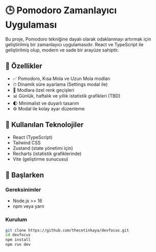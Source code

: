 # 🕒 Pomodoro Zamanlayıcı Uygulaması

Bu proje, Pomodoro tekniğine dayalı olarak odaklanmayı artırmak için geliştirilmiş bir zamanlayıcı uygulamasıdır. React ve TypeScript ile geliştirilmiş olup, modern ve sade bir arayüze sahiptir.

## 🎯 Özellikler

- ✅ Pomodoro, Kısa Mola ve Uzun Mola modları
- ⏱ Dinamik süre ayarlama (Settings modal ile)
- 🎨 Modlara özel renk geçişleri
- 📊 Günlük, haftalık ve yıllık istatistik grafikleri (TBD)
- 🌓 Minimalist ve duyarlı tasarım
- ⚙️ Modal ile kolay ayar düzenleme

## 🧰 Kullanılan Teknolojiler

- React (TypeScript)
- Tailwind CSS
- Zustand (state yönetimi için)
- Recharts (istatistik grafiklerinde)
- Vite (geliştirme sunucusu)

## 🚀 Başlarken

### Gereksinimler

- Node.js >= 16
- npm veya yarn

### Kurulum

```bash
git clone https://github.com/thecetinkaya/devfocus.git
cd devfocus
npm install
npm run dev
```
